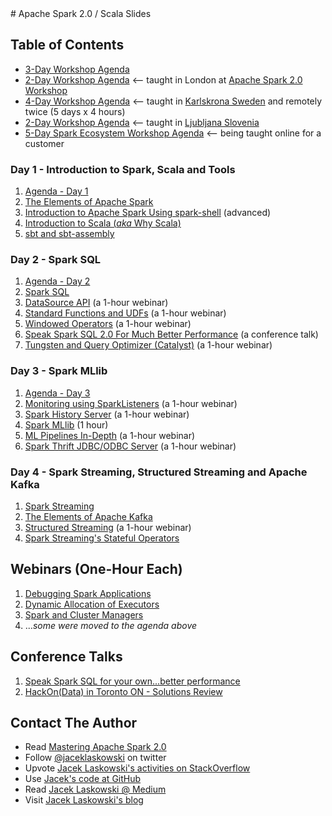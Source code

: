 <a id="toc" />
# Apache Spark 2.0 / Scala Slides

## Table of Contents

* [3-Day Workshop Agenda](http://blog.jaceklaskowski.pl/spark-workshop/slides/00_agenda.html)
* [2-Day Workshop Agenda](http://blog.jaceklaskowski.pl/spark-workshop/slides/00_agenda-2-days.html) <-- taught in London at [Apache Spark 2.0 Workshop](http://www.meetup.com/London-Spark-Coding-Dojo/events/233488536/)
* [4-Day Workshop Agenda](http://blog.jaceklaskowski.pl/spark-workshop/slides/00_agenda-4-days.html) <-- taught in [Karlskrona Sweden](https://en.wikipedia.org/wiki/Karlskrona) and remotely twice (5 days x 4 hours)
* [2-Day Workshop Agenda](http://blog.jaceklaskowski.pl/spark-workshop/slides/00_agenda-2-days-ljubljana.html) <-- taught in [Ljubljana Slovenia](https://en.wikipedia.org/wiki/Ljubljana)
* [5-Day Spark Ecosystem Workshop Agenda](http://blog.jaceklaskowski.pl/spark-workshop/slides/00_agenda-5-days-Spark-Ecosystem.html) <-- being taught online for a customer

### Day 1 - Introduction to Spark, Scala and Tools

1. [Agenda - Day 1](http://blog.jaceklaskowski.pl/spark-workshop/slides/01_agenda.html)
1. [The Elements of Apache Spark](http://blog.jaceklaskowski.pl/spark-workshop/slides/01_introduction-to-spark.html)
1. [Introduction to Apache Spark Using spark-shell](http://blog.jaceklaskowski.pl/spark-workshop/slides/01_Spark-Intro-Using-Spark-Shell.html) (advanced)
1. [Introduction to Scala (_aka_ Why Scala)](http://blog.jaceklaskowski.pl/spark-workshop/slides/02_scala.html)
1. [sbt and sbt-assembly](http://blog.jaceklaskowski.pl/spark-workshop/slides/02_sbt.html)

### Day 2 - Spark SQL

1. [Agenda - Day 2](http://blog.jaceklaskowski.pl/spark-workshop/slides/02_agenda.html)
1. [Spark SQL](http://blog.jaceklaskowski.pl/spark-workshop/slides/02_spark_sql.html)
1. [DataSource API](http://blog.jaceklaskowski.pl/spark-workshop/slides/01_datasource.html) (a 1-hour webinar)
1. [Standard Functions and UDFs](http://blog.jaceklaskowski.pl/spark-workshop/slides/03_udfs.html) (a 1-hour webinar)
1. [Windowed Operators](http://blog.jaceklaskowski.pl/spark-workshop/slides/06_spark_sql_windowed_operators.html) (a 1-hour webinar)
1. [Speak Spark SQL 2.0 For Much Better Performance](http://blog.jaceklaskowski.pl/spark-workshop/slides/speak-spark-sql-for-better-performance.html) (a conference talk)
1. [Tungsten and Query Optimizer (Catalyst)](http://blog.jaceklaskowski.pl/spark-workshop/slides/05_sql_catalyst-optimizer-tungsten.html) (a 1-hour webinar)

### Day 3 - Spark MLlib

1. [Agenda - Day 3](http://blog.jaceklaskowski.pl/spark-workshop/slides/03_agenda.html)
1. [Monitoring using SparkListeners](http://blog.jaceklaskowski.pl/spark-workshop/slides/08_Monitoring_using_SparkListeners.html) (a 1-hour webinar)
1. [Spark History Server](http://blog.jaceklaskowski.pl/spark-workshop/slides/12_SparkCore-Spark-History-Server.html) (a 1-hour webinar)
1. [Spark MLlib](http://blog.jaceklaskowski.pl/spark-workshop/slides/03_spark_mllib.html) (1 hour)
1. [ML Pipelines In-Depth](http://blog.jaceklaskowski.pl/spark-workshop/slides/04_mllib_ml-pipelines.html) (a 1-hour webinar)
1. [Spark Thrift JDBC/ODBC Server](http://blog.jaceklaskowski.pl/spark-workshop/slides/09_SparkSQL-Spark-Thrift-Server.html) (a 1-hour webinar)

### Day 4 - Spark Streaming, Structured Streaming and Apache Kafka

1. [Spark Streaming](http://blog.jaceklaskowski.pl/spark-workshop/slides/04_SparkStreaming-Introduction.html)
1. [The Elements of Apache Kafka](http://blog.jaceklaskowski.pl/spark-workshop/slides/04_Apache-Kafka.html)
1. [Structured Streaming](http://blog.jaceklaskowski.pl/spark-workshop/slides/10_SparkSQL-Structured_Streaming.html) (a 1-hour webinar)
1. [Spark Streaming's Stateful Operators](http://blog.jaceklaskowski.pl/spark-workshop/slides/04_SparkStreaming-Stateful-Operators.html)

## Webinars (One-Hour Each)

1. [Debugging Spark Applications](http://blog.jaceklaskowski.pl/spark-workshop/slides/02_debugging-spark.html)
1. [Dynamic Allocation of Executors](http://blog.jaceklaskowski.pl/spark-workshop/slides/07_Spark-Core-Dynamic-Allocation-Of-Executors.html)
1. [Spark and Cluster Managers](http://blog.jaceklaskowski.pl/spark-workshop/slides/11_SparkCore-Cluster-Managers.html)
1. ..._some were moved to the agenda above_

## Conference Talks

1. [Speak Spark SQL for your own...better performance](http://blog.jaceklaskowski.pl/spark-workshop/slides/speak-spark-sql-for-better-performance.html)
2. [HackOn(Data) in Toronto ON - Solutions Review](http://blog.jaceklaskowski.pl/spark-workshop/slides/hackondata-solutions-review.html)

## Contact The Author

* Read [Mastering Apache Spark 2.0](https://bit.ly/mastering-apache-spark)
* Follow [@jaceklaskowski](https://twitter.com/jaceklaskowski) on twitter
* Upvote [Jacek Laskowski's activities on StackOverflow](http://stackoverflow.com/users/1305344/jacek-laskowski)
* Use [Jacek's code at GitHub](https://github.com/jaceklaskowski)
* Read [Jacek Laskowski @ Medium](https://medium.com/@jaceklaskowski)
* Visit [Jacek Laskowski's blog](https://blog.jaceklaskowski.pl)
